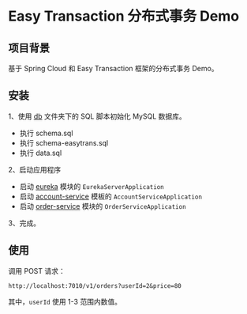 # Easy Transaction 分布式事务 Demo

## 项目背景

基于 Spring Cloud 和 Easy Transaction 框架的分布式事务 Demo。

## 安装

1、使用 [db](./db) 文件夹下的 SQL 脚本初始化 MySQL 数据库。

  - 执行 schema.sql
  - 执行 schema-easytrans.sql
  - 执行 data.sql

2、启动应用程序

  - 启动 [eureka](./eureka) 模块的 `EurekaServerApplication`
  - 启动 [account-service](./account-service) 模板的 `AccountServiceApplication`
  - 启动 [order-service](./order-service) 模块的 `OrderServiceApplication`

3、完成。

## 使用

调用 POST 请求：

```
http://localhost:7010/v1/orders?userId=2&price=80
```

其中，`userId` 使用 1-3 范围内数值。
